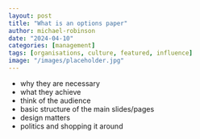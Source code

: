 ```yaml
---
layout: post
title: "What is an options paper"
author: michael-robinson
date: "2024-04-10"
categories: [management]
tags: [organisations, culture, featured, influence]
image: "/images/placeholder.jpg"
---
```


- why they are necessary
- what they achieve
- think of the audience
- basic structure of the main slides/pages
- design matters
- politics and shopping it around

